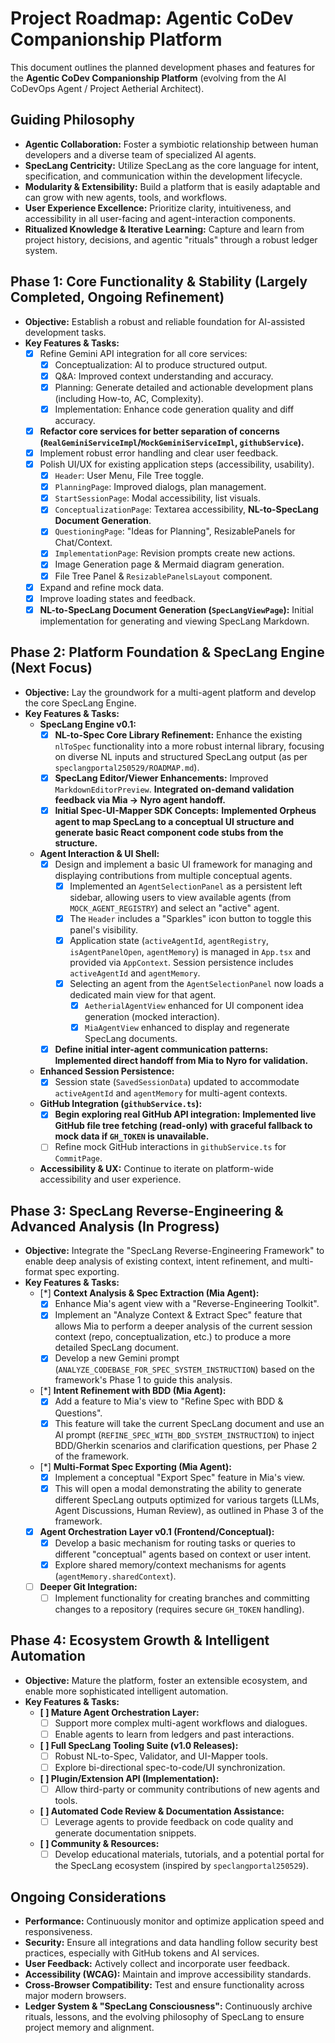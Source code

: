 # Project Roadmap: Agentic CoDev Companionship Platform

This document outlines the planned development phases and features for the **Agentic CoDev Companionship Platform** (evolving from the AI CoDevOps Agent / Project Aetherial Architect).

## Guiding Philosophy

*   **Agentic Collaboration:** Foster a symbiotic relationship between human developers and a diverse team of specialized AI agents.
*   **SpecLang Centricity:** Utilize SpecLang as the core language for intent, specification, and communication within the development lifecycle.
*   **Modularity & Extensibility:** Build a platform that is easily adaptable and can grow with new agents, tools, and workflows.
*   **User Experience Excellence:** Prioritize clarity, intuitiveness, and accessibility in all user-facing and agent-interaction components.
*   **Ritualized Knowledge & Iterative Learning:** Capture and learn from project history, decisions, and agentic "rituals" through a robust ledger system.

## Phase 1: Core Functionality & Stability (Largely Completed, Ongoing Refinement)

*   **Objective:** Establish a robust and reliable foundation for AI-assisted development tasks.
*   **Key Features & Tasks:**
    *   [x] Refine Gemini API integration for all core services:
        *   [x] Conceptualization: AI to produce structured output.
        *   [x] Q&A: Improved context understanding and accuracy.
        *   [x] Planning: Generate detailed and actionable development plans (including How-to, AC, Complexity).
        *   [x] Implementation: Enhance code generation quality and diff accuracy.
    *   [x] **Refactor core services for better separation of concerns (`RealGeminiServiceImpl`/`MockGeminiServiceImpl`, `githubService`).**
    *   [x] Implement robust error handling and clear user feedback.
    *   [x] Polish UI/UX for existing application steps (accessibility, usability).
        *   [x] `Header`: User Menu, File Tree toggle.
        *   [x] `PlanningPage`: Improved dialogs, plan management.
        *   [x] `StartSessionPage`: Modal accessibility, list visuals.
        *   [x] `ConceptualizationPage`: Textarea accessibility, **NL-to-SpecLang Document Generation**.
        *   [x] `QuestioningPage`: "Ideas for Planning", ResizablePanels for Chat/Context.
        *   [x] `ImplementationPage`: Revision prompts create new actions.
        *   [x] Image Generation page & Mermaid diagram generation.
        *   [x] File Tree Panel & `ResizablePanelsLayout` component.
    *   [x] Expand and refine mock data.
    *   [x] Improve loading states and feedback.
    *   [x] **NL-to-SpecLang Document Generation (`SpecLangViewPage`):** Initial implementation for generating and viewing SpecLang Markdown.

## Phase 2: Platform Foundation & SpecLang Engine (Next Focus)

*   **Objective:** Lay the groundwork for a multi-agent platform and develop the core SpecLang Engine.
*   **Key Features & Tasks:**
    *   **SpecLang Engine v0.1:**
        *   [x] **NL-to-Spec Core Library Refinement:** Enhance the existing `nlToSpec` functionality into a more robust internal library, focusing on diverse NL inputs and structured SpecLang output (as per `speclangportal250529/ROADMAP.md`).
        *   [x] **SpecLang Editor/Viewer Enhancements:** Improved `MarkdownEditorPreview`. **Integrated on-demand validation feedback via Mia -> Nyro agent handoff.**
        *   [x] **Initial Spec-UI-Mapper SDK Concepts:** **Implemented Orpheus agent to map SpecLang to a conceptual UI structure and generate basic React component code stubs from the structure.**
    *   **Agent Interaction & UI Shell:**
        *   [x] Design and implement a basic UI framework for managing and displaying contributions from multiple conceptual agents.
            *   [x] Implemented an `AgentSelectionPanel` as a persistent left sidebar, allowing users to view available agents (from `MOCK_AGENT_REGISTRY`) and select an "active" agent.
            *   [x] The `Header` includes a "Sparkles" icon button to toggle this panel's visibility.
            *   [x] Application state (`activeAgentId`, `agentRegistry`, `isAgentPanelOpen`, `agentMemory`) is managed in `App.tsx` and provided via `AppContext`. Session persistence includes `activeAgentId` and `agentMemory`.
            *   [x] Selecting an agent from the `AgentSelectionPanel` now loads a dedicated main view for that agent.
                *   [x] `AetherialAgentView` enhanced for UI component idea generation (mocked interaction).
                *   [x] `MiaAgentView` enhanced to display and regenerate SpecLang documents.
        *   [x] **Define initial inter-agent communication patterns:** **Implemented direct handoff from Mia to Nyro for validation.**
    *   **Enhanced Session Persistence:**
        *   [x] Session state (`SavedSessionData`) updated to accommodate `activeAgentId` and `agentMemory` for multi-agent contexts.
    *   **GitHub Integration (`githubService.ts`):**
        *   [x] **Begin exploring real GitHub API integration:** **Implemented live GitHub file tree fetching (read-only) with graceful fallback to mock data if `GH_TOKEN` is unavailable.**
        *   [ ] Refine mock GitHub interactions in `githubService.ts` for `CommitPage`.
    *   **Accessibility & UX:** Continue to iterate on platform-wide accessibility and user experience.

## Phase 3: SpecLang Reverse-Engineering & Advanced Analysis (In Progress)

*   **Objective:** Integrate the "SpecLang Reverse-Engineering Framework" to enable deep analysis of existing context, intent refinement, and multi-format spec exporting.
*   **Key Features & Tasks:**
    *   [*] **Context Analysis & Spec Extraction (Mia Agent):**
        *   [x] Enhance Mia's agent view with a "Reverse-Engineering Toolkit".
        *   [x] Implement an "Analyze Context & Extract Spec" feature that allows Mia to perform a deeper analysis of the current session context (repo, conceptualization, etc.) to produce a more detailed SpecLang document.
        *   [x] Develop a new Gemini prompt (`ANALYZE_CODEBASE_FOR_SPEC_SYSTEM_INSTRUCTION`) based on the framework's Phase 1 to guide this analysis.
    *   [*] **Intent Refinement with BDD (Mia Agent):**
        *   [x] Add a feature to Mia's view to "Refine Spec with BDD & Questions".
        *   [x] This feature will take the current SpecLang document and use an AI prompt (`REFINE_SPEC_WITH_BDD_SYSTEM_INSTRUCTION`) to inject BDD/Gherkin scenarios and clarification questions, per Phase 2 of the framework.
    *   [*] **Multi-Format Spec Exporting (Mia Agent):**
        *   [x] Implement a conceptual "Export Spec" feature in Mia's view.
        *   [x] This will open a modal demonstrating the ability to generate different SpecLang outputs optimized for various targets (LLMs, Agent Discussions, Human Review), as outlined in Phase 3 of the framework.
    *   [x] **Agent Orchestration Layer v0.1 (Frontend/Conceptual):**
        *   [x] Develop a basic mechanism for routing tasks or queries to different "conceptual" agents based on context or user intent.
        *   [x] Explore shared memory/context mechanisms for agents (`agentMemory.sharedContext`).
    *   [ ] **Deeper Git Integration:**
        *   [ ] Implement functionality for creating branches and committing changes to a repository (requires secure `GH_TOKEN` handling).

## Phase 4: Ecosystem Growth & Intelligent Automation

*   **Objective:** Mature the platform, foster an extensible ecosystem, and enable more sophisticated intelligent automation.
*   **Key Features & Tasks:**
    *   **[ ] Mature Agent Orchestration Layer:**
        *   [ ] Support more complex multi-agent workflows and dialogues.
        *   [ ] Enable agents to learn from ledgers and past interactions.
    *   **[ ] Full SpecLang Tooling Suite (v1.0 Releases):**
        *   [ ] Robust NL-to-Spec, Validator, and UI-Mapper tools.
        *   [ ] Explore bi-directional spec-to-code/UI synchronization.
    *   **[ ] Plugin/Extension API (Implementation):**
        *   [ ] Allow third-party or community contributions of new agents and tools.
    *   **[ ] Automated Code Review & Documentation Assistance:**
        *   [ ] Leverage agents to provide feedback on code quality and generate documentation snippets.
    *   **[ ] Community & Resources:**
        *   [ ] Develop educational materials, tutorials, and a potential portal for the SpecLang ecosystem (inspired by `speclangportal250529`).

## Ongoing Considerations

*   **Performance:** Continuously monitor and optimize application speed and responsiveness.
*   **Security:** Ensure all integrations and data handling follow security best practices, especially with GitHub tokens and AI services.
*   **User Feedback:** Actively collect and incorporate user feedback.
*   **Accessibility (WCAG):** Maintain and improve accessibility standards.
*   **Cross-Browser Compatibility:** Test and ensure functionality across major modern browsers.
*   **Ledger System & "SpecLang Consciousness":** Continuously archive rituals, lessons, and the evolving philosophy of SpecLang to ensure project memory and alignment.